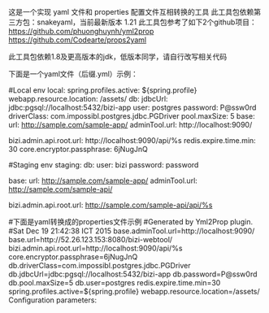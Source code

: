 这是一个实现 yaml 文件和 properties 配置文件互相转换的工具
此工具包依赖第三方包：snakeyaml，当前最新版本 1.21
此工具包参考了如下2个github项目：
https://github.com/phuonghuynh/yml2prop
https://github.com/Codearte/props2yaml

此工具包依赖1.8及更高版本的jdk，低版本同学，请自行改写相关代码

下面是一个yaml文件（后缀.yml）示例：

#Local env
local:
  spring.profiles.active: ${spring.profile}
  webapp.resource.location: /assets/
  db:
    jdbcUrl: jdbc:pgsql://localhost:5432/bizi-app
    user: postgres
    password: P@ssw0rd
    driverClass: com.impossibl.postgres.jdbc.PGDriver
    pool.maxSize: 5
  base:
    url: http://sample.com/sample-app/
    adminTool.url: http://localhost:9090/

  bizi.admin.api.root.url: http://localhost:9090/api/%s
  redis.expire.time.min: 30
  core.encryptor.passphrase: 6jNugJnQ

#Staging env
staging:
  db:
    user: bizi
    password: password

  base:
    url: http://sample.com/sample-app/
    adminTool.url: http://sample.com/sample-api/

  bizi.admin.api.root.url: http://sample.com/sample-api/api/%s

  #下面是yaml转换成的properties文件示例
  #Generated by Yml2Prop plugin.
  #Sat Dec 19 21:42:38 ICT 2015
  base.adminTool.url=http\://localhost\:9090/
  base.url=http\://52.26.123.153\:8080/bizi-webtool/
  bizi.admin.api.root.url=http\://localhost\:9090/api/%s
  core.encryptor.passphrase=6jNugJnQ
  db.driverClass=com.impossibl.postgres.jdbc.PGDriver
  db.jdbcUrl=jdbc\:pgsql\://localhost\:5432/bizi-app
  db.password=P@ssw0rd
  db.pool.maxSize=5
  db.user=postgres
  redis.expire.time.min=30
  spring.profiles.active=${spring.profile}
  webapp.resource.location=/assets/
  Configuration parameters:

